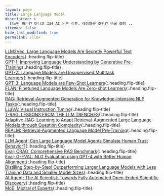 ```yaml
---
layout: page
title: Large Language Model
description: >
  llm만 하는건 아니고 그냥 AI 논문 리뷰. 레이아웃 조만간 바꿀 예정 ..
sitemap: false
hide_last_modified: true
permalink: /llm/
---
```


[LLM2Vec: Large Language Models Are Secretly Powerful Text Encoders]{:.heading.flip-title} \
[GPT-1: Improving Language Understanding by Generative Pre-Training]{:.heading.flip-title} \
[GPT-2: Language Models are Unsupervised Multitask Learners]{:.heading.flip-title} \
[GPT-3: Language Models are Few-Shot Learners]{:.heading.flip-title} \
[FLAN: Finetuned Language Models Are Zero-shot Learners]{:.heading.flip-title} \
[RAG: Retrieval-Augmented Generation for Knowledge-Intensive NLP Tasks]{:.heading.flip-title} \
[LLaVA: Visual Instruction Tuning]{:.heading.flip-title} \
[T-RAG: LESSONS FROM THE LLM TRENCHES]{:.heading.flip-title} \
[Adaptive-RAG: Learning to Adapt Retrieval-Augmented Large Language Models through Question Complexity]{:.heading.flip-title} \
[REALM: Retrieval-Augmented Language Model Pre-Training]{:.heading.flip-title} \
[LLM Agent; Can Large Language Model Agents Simulate Human Trust Behavior?]{:.heading.flip-title} \
[Eval; CRAG: Comprehensive RAG Benchmark]{:.heading.flip-title} \
[Eval; G-EVAL: NLG Evaluation using GPT-4 with Better Human Alignment]{:.heading.flip-title} \
[Distilling Step-by-Step! Outperforming Larger Language Models with Less Training Data and Smaller Model Sizes]{:.heading.flip-title} \
[AI Agent; The AI Scientist: Towards Fully Automated Open-Ended Scientific Discovery]{:.heading.flip-title} \
[MoE; Mixtral of Experts]{:.heading.flip-title}


[LLM2Vec: Large Language Models Are Secretly Powerful Text Encoders]: /llm/2024-05-16-llm1
[GPT-1: Improving Language Understanding by Generative Pre-Training]: /llm/2024-05-16-llm2
[GPT-2: Language Models are Unsupervised Multitask Learners]: /llm/2025-12-24-llm3
[GPT-3: Language Models are Few-Shot Learners]: /llm/2025-12-27-llm4
[FLAN: Finetuned Language Models Are Zero-shot Learners]: /llm/2025-12-27-llm5
[RAG: Retrieval-Augmented Generation for Knowledge-Intensive NLP Tasks]: /llm/2025-01-05-llm6
[LLaVA: Visual Instruction Tuning]: /llm/2025-01-17-llm7
[T-RAG: LESSONS FROM THE LLM TRENCHES]: /llm/2025-01-24-llm8
[Adaptive-RAG: Learning to Adapt Retrieval-Augmented Large Language Models through Question Complexity]: /llm/2025-01-30-llm9
[REALM: Retrieval-Augmented Language Model Pre-Training]: /llm/2025-02-07-llm10
[LLM Agent; Can Large Language Model Agents Simulate Human Trust Behavior?]: /llm/2025-02-21-llm11
[Eval; CRAG: Comprehensive RAG Benchmark]: /llm/2025-02-25-llm12
[Eval; G-EVAL: NLG Evaluation using GPT-4 with Better Human Alignment]: /llm/2025-02-28-llm13
[Distilling Step-by-Step! Outperforming Larger Language Models with Less Training Data and Smaller Model Sizes]: /llm/2025-03-07-llm14
[AI Agent; The AI Scientist: Towards Fully Automated Open-Ended Scientific Discovery]: /llm/2025-03-21-llm15
[MoE; Mixtral of Experts]: /llm/2025-03-21-llm16